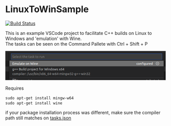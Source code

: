 # LinuxToWinSample
[![Build Status](https://travis-ci.org/dwyl/esta.svg?branch=master)](https://travis-ci.org/dwyl/esta)<br/>

This is an example VSCode project to facilitate C++ builds on Linux to Windows and 'emulation' with Wine.<br/>
The tasks can be seen on the Command Pallete with Ctrl + Shift + P

![Default Tasks](unknown.png)

Requires
```console
sudo apt-get install mingw-w64
sudo apt-get install wine
```

if your package installation process was different, make sure the compiler path
still matches on [tasks.json](.vscode/tasks.json)

